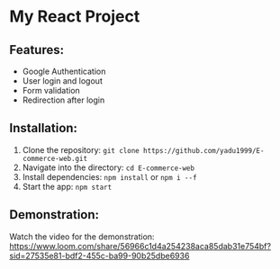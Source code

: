 # My React Project

## Features:
- Google Authentication
- User login and logout
- Form validation
- Redirection after login

## Installation:
1. Clone the repository: `git clone https://github.com/yadu1999/E-commerce-web.git`
2. Navigate into the directory: `cd E-commerce-web`
3. Install dependencies: `npm install` or `npm i --f`
4. Start the app: `npm start`

## Demonstration:
Watch the video for the demonstration: https://www.loom.com/share/56966c1d4a254238aca85dab31e754bf?sid=27535e81-bdf2-455c-ba99-90b25dbe6936
